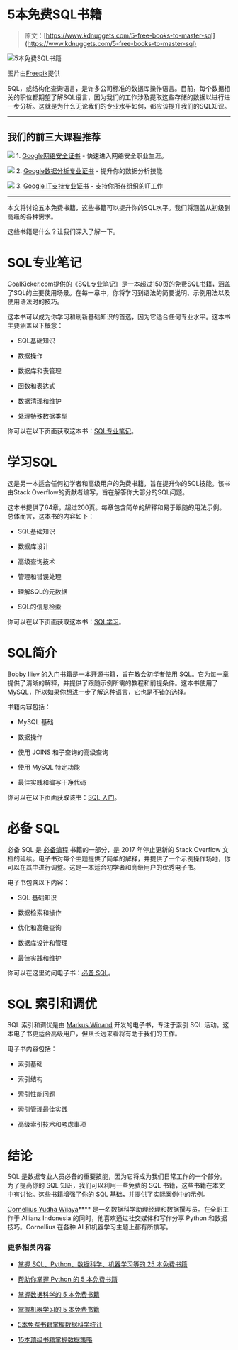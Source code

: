 # 5本免费SQL书籍

> 原文：[https://www.kdnuggets.com/5-free-books-to-master-sql](https://www.kdnuggets.com/5-free-books-to-master-sql)

![5本免费SQL书籍](../Images/db4057053f91a9bffc697afb9eeb2d1a.png)

图片由[Freepik](https://www.freepik.com/free-vector/hand-drawn-flat-design-sql-illustration_21901980.htm#query=sql&position=2&from_view=search&track=sph)提供

SQL，或结构化查询语言，是许多公司标准的数据库操作语言。目前，每个数据相关的职位都期望了解SQL语言，因为我们的工作涉及提取这些存储的数据以进行进一步分析。这就是为什么无论我们的专业水平如何，都应该提升我们的SQL知识。

* * *

## 我们的前三大课程推荐

![](../Images/0244c01ba9267c002ef39d4907e0b8fb.png) 1\. [Google网络安全证书](https://www.kdnuggets.com/google-cybersecurity) - 快速进入网络安全职业生涯。

![](../Images/e225c49c3c91745821c8c0368bf04711.png) 2\. [Google数据分析专业证书](https://www.kdnuggets.com/google-data-analytics) - 提升你的数据分析技能

![](../Images/0244c01ba9267c002ef39d4907e0b8fb.png) 3\. [Google IT支持专业证书](https://www.kdnuggets.com/google-itsupport) - 支持你所在组织的IT工作

* * *

本文将讨论五本免费书籍，这些书籍可以提升你的SQL水平。我们将涵盖从初级到高级的各种需求。

这些书籍是什么？让我们深入了解一下。

# SQL专业笔记

[GoalKicker.com](https://www.kdnuggets.com/5-free-books-to-master-sql)提供的《SQL专业笔记》是一本超过150页的免费SQL书籍，涵盖了SQL的主要使用场景。在每一章中，你将学习到语法的简要说明、示例用法以及使用语法时的技巧。

这本书可以成为你学习和刷新基础知识的首选，因为它适合任何专业水平。这本书主要涵盖以下概念：

+   SQL基础知识

+   数据操作

+   数据库和表管理

+   函数和表达式

+   数据清理和维护

+   处理特殊数据类型

你可以在以下页面获取这本书：[SQL专业笔记](https://books.goalkicker.com/SQLBook/)。

# 学习SQL

这是另一本适合任何初学者和高级用户的免费书籍，旨在提升你的SQL技能。该书由Stack Overflow的贡献者编写，旨在解答你大部分的SQL问题。

这本书提供了64章，超过200页。每章包含简单的解释和易于跟随的用法示例。总体而言，这本书的内容如下：

+   SQL基础知识

+   数据库设计

+   高级查询技术

+   管理和错误处理

+   理解SQL的元数据

+   SQL的信息检索

你可以在以下页面获取这本书：[SQL学习](https://riptutorial.com/ebook/sql)。

# SQL简介

[Bobby Iliev](https://twitter.com/bobbyiliev_) 的入门书籍是一本开源书籍，旨在教会初学者使用 SQL。它为每一章提供了清晰的解释，并提供了跟随示例所需的教程和前提条件。这本书使用了 MySQL，所以如果你想进一步了解这种语言，它也是不错的选择。

书籍内容包括：

+   MySQL 基础

+   数据操作

+   使用 JOINS 和子查询的高级查询

+   使用 MySQL 特定功能

+   最佳实践和编写干净代码

你可以在以下页面获取该书：[SQL 入门](https://github.com/bobbyiliev/introduction-to-sql)。

# 必备 SQL

必备 SQL 是 [必备编程](https://www.programming-books.io/) 书籍的一部分，是 2017 年停止更新的 Stack Overflow 文档的延续。电子书对每个主题提供了简单的解释，并提供了一个示例操作场地，你可以在其中进行调整。这是一本适合初学者和高级用户的优秀电子书。

电子书包含以下内容：

+   SQL 基础知识

+   数据检索和操作

+   优化和高级查询

+   数据库设计和管理

+   最佳实践和维护

你可以在这里访问电子书：[必备 SQL](https://www.programming-books.io/essential/sql/)。

# SQL 索引和调优

SQL 索引和调优是由 [Markus Winand](https://winand.at/) 开发的电子书，专注于索引 SQL 活动。这本电子书更适合高级用户，但从长远来看将有助于我们的工作。

电子书内容包括：

+   索引基础

+   索引结构

+   索引性能问题

+   索引管理最佳实践

+   高级索引技术和考虑事项

# 结论

SQL 是数据专业人员必备的重要技能，因为它将成为我们日常工作的一个部分。为了提高你的 SQL 知识，我们可以利用一些免费的 SQL 书籍，这些书籍在本文中有讨论。这些书籍增强了你的 SQL 基础，并提供了实际案例中的示例。

**[](https://www.linkedin.com/in/cornellius-yudha-wijaya/)**[Cornellius Yudha Wijaya](https://www.linkedin.com/in/cornellius-yudha-wijaya/)**** 是一名数据科学助理经理和数据撰写员。在全职工作于 Allianz Indonesia 的同时，他喜欢通过社交媒体和写作分享 Python 和数据技巧。Cornellius 在各种 AI 和机器学习主题上都有所撰写。

### 更多相关内容

+   [掌握 SQL、Python、数据科学、机器学习等的 25 本免费书籍](https://www.kdnuggets.com/25-free-books-to-master-sql-python-data-science-machine-learning-and-natural-language-processing)

+   [帮助你掌握 Python 的 5 本免费书籍](https://www.kdnuggets.com/5-free-books-to-help-you-master-python)

+   [掌握数据科学的 5 本免费书籍](https://www.kdnuggets.com/5-free-books-to-master-data-science)

+   [掌握机器学习的 5 本免费书籍](https://www.kdnuggets.com/5-free-books-to-master-machine-learning)

+   [5本免费书籍掌握数据科学统计](https://www.kdnuggets.com/5-free-books-to-master-statistics-for-data-science)

+   [15本顶级书籍掌握数据策略](https://www.kdnuggets.com/2022/06/top-15-books-master-data-strategy.html)
